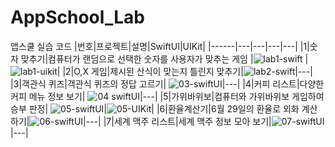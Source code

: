 # AppSchool_Lab
앱스쿨 실습 코드
|번호|프로젝트|설명|SwiftUI|UIKit|
|------|---|---|---|---|
|1|숫자 맞추기|컴퓨터가 랜덤으로 선택한 숫자를 사용자가 맞추는 게임 |![lab1-swift](https://github.com/kokorii/AppSchool_Lab/assets/43191663/d3be5a1b-9b1c-45b8-bca9-8f3be50ceaf9) | ![lab1-uikit](https://github.com/kokorii/AppSchool_Lab/assets/43191663/0c9eb24c-9b45-4b20-8d27-e27abbde944f)|
|2|O,X 게임|제시된 산식이 맞는지 틀린지 맞추기|![lab2-swift](https://github.com/kokorii/AppSchool_Lab/assets/43191663/a12a1a56-e6d8-4b67-8dc8-8b823da5569c)|---|
|3|객관식 퀴즈|객관식 퀴즈의 정답 고르기| ![03-swiftUI](https://github.com/kokorii/AppSchool_Lab/assets/43191663/1a36b170-4a27-48e4-b049-daee138e7e7e)|---|
|4|커피 리스트|다양한 커피 메뉴 정보 보기| ![04 swiftUI](https://github.com/kokorii/AppSchool_Lab/assets/43191663/8b08091f-a3cc-4df6-85bc-fe3196d40321)|---|
|5|가위바위보|컴퓨터와 가위바위보 게임하여 승부 판정| ![05-swiftUI](https://github.com/kokorii/AppSchool_Lab/assets/43191663/822c9930-f784-4db1-92bf-53800d09e6c0)|![05-UIKit](https://github.com/kokorii/AppSchool_Lab/assets/43191663/c2aede2c-760c-4cb0-8578-b9aa34edc8e6)|
|6|환율계산기|6월 29일의 환율로 외화 계산하기|![06-swiftUI](https://github.com/kokorii/AppSchool_Lab/assets/43191663/1a319bfb-8ef0-4ff0-b109-4e1c0875deaa)|---|
|7|세계 맥주 리스트|세계 맥주 정보 모아 보기|![07-swiftUI](https://github.com/kokorii/AppSchool_Lab/assets/43191663/5858559d-664b-4498-9d29-8f8c20045a4d)|---|
